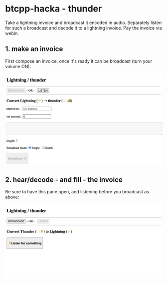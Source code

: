 # btcpp-hacka - thunder

Take a lightning invoice and broadcast it encoded in audio. Separately listen for such a broadcast and decode it to a lightning invoice.
Pay the invoice via webln.

## 1. make an invoice

First compose an invoice, once it's ready it can be broadcast (turn your volume ON):

![Compose](/docs/compose-broadcast.png)

## 2. hear/decode - and fill - the invoice

Be sure to have this pane open, and listening before you broadcast as above:

![Listen / Fill](/docs/receive-fulfill.png)
